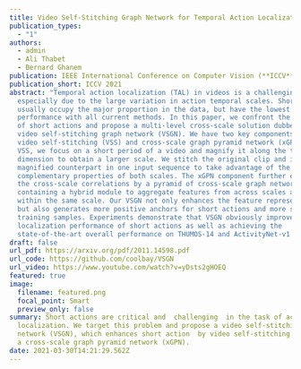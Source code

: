```yaml
---
title: Video Self‑Stitching Graph Network for Temporal Action Localization
publication_types:
  - "1"
authors:
  - admin
  - Ali Thabet
  - Bernard Ghanem
publication: IEEE International Conference on Computer Vision (**ICCV**), 2021
publication_short: ICCV 2021
abstract: "Temporal action localization (TAL) in videos is a challenging task,
  especially due to the large variation in action temporal scales. Short actions
  usually occupy the major proportion in the data, but have the lowest
  performance with all current methods. In this paper, we confront the challenge
  of short actions and propose a multi-level cross-scale solution dubbed as
  video self-stitching graph network (VSGN). We have two key components in VSGN:
  video self-stitching (VSS) and cross-scale graph pyramid network (xGPN). In
  VSS, we focus on a short period of a video and magnify it along the temporal
  dimension to obtain a larger scale. We stitch the original clip and its
  magnified counterpart in one input sequence to take advantage of the
  complementary properties of both scales. The xGPN component further exploits
  the cross-scale correlations by a pyramid of cross-scale graph networks, each
  containing a hybrid module to aggregate features from across scales as well as
  within the same scale. Our VSGN not only enhances the feature representations,
  but also generates more positive anchors for short actions and more short
  training samples. Experiments demonstrate that VSGN obviously improves the
  localization performance of short actions as well as achieving the
  state-of-the-art overall performance on THUMOS-14 and ActivityNet-v1.3."
draft: false
url_pdf: https://arxiv.org/pdf/2011.14598.pdf
url_code: https://github.com/coolbay/VSGN
url_video: https://www.youtube.com/watch?v=yDsts2gHOEQ
featured: true
image:
  filename: featured.png
  focal_point: Smart
  preview_only: false
summary: Short actions are critical and  challenging  in the task of action
  localization. We target this problem and propose a video self-stitching graph
  network (VSGN), which enhances short action  by video self-stitching (VSS) and
  a cross-scale graph pyramid network (xGPN).
date: 2021-03-30T14:21:29.562Z
---
```

